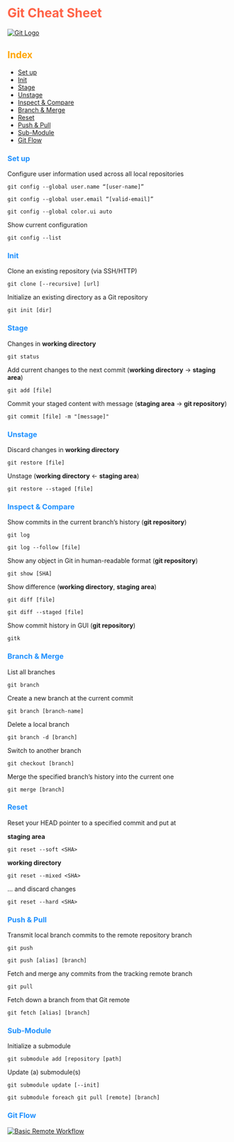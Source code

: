 # <span style="color:Tomato">Git Cheat Sheet</span>

[![Git Logo](https://live.staticflickr.com/65535/53127315515_e6b5a014eb_o.png "Git")](https://flic.kr/p/2oWFnYx)

## <span style="color:Orange">Index</span>

- [Set up](#set-up)
- [Init](#init)
- [Stage](#stage)
- [Unstage](#unstage)
- [Inspect & Compare](#inspect-&-compare)
- [Branch & Merge](#branch&-merge)
- [Reset](#reset)
- [Push & Pull](#push-&-pull)
- [Sub-Module](#sub-module)
- [Git Flow](#git-flow)

### <span style="color:DodgerBlue">Set up</span>

Configure user information used across all local repositories

    git config --global user.name “[user-name]”

    git config --global user.email “[valid-email]”

    git config --global color.ui auto

Show current configuration

    git config --list

### <span style="color:DodgerBlue">Init</span>

Clone an existing repository (via SSH/HTTP)

    git clone [--recursive] [url]

Initialize an existing directory as a Git repository

    git init [dir]

### <span style="color:DodgerBlue">Stage</span>

Changes in **working directory**

    git status

Add current changes to the next commit (**working directory** → **staging area**)

    git add [file]

Commit your staged content with message (**staging area** → **git repository**)

    git commit [file] -m "[message]"

### <span style="color:DodgerBlue">Unstage</span>

Discard changes in **working directory**

    git restore [file]

Unstage (**working directory** ← **staging area**)

    git restore --staged [file]

### <span style="color:DodgerBlue">Inspect & Compare</span>

Show commits in the current branch’s history (**git repository**)

    git log

    git log --follow [file]

Show any object in Git in human-readable format (**git repository**)

    git show [SHA]

Show difference (**working directory**, **staging area**)

    git diff [file]

    git diff --staged [file]

Show commit history in GUI (**git repository**)

    gitk

### <span style="color:DodgerBlue">Branch & Merge</span>

List all branches

    git branch

Create a new branch at the current commit

    git branch [branch-name]

Delete a local branch

    git branch -d [branch]

Switch to another branch

    git checkout [branch]

Merge the specified branch’s history into the current one

    git merge [branch]

### <span style="color:DodgerBlue">Reset</span>

Reset your HEAD pointer to a specified commit and put at

**staging area**

    git reset --soft <SHA>

**working directory**

    git reset --mixed <SHA>

... and discard changes

    git reset --hard <SHA>

### <span style="color:DodgerBlue">Push & Pull</span>

Transmit local branch commits to the remote repository branch

    git push

    git push [alias] [branch]

Fetch and merge any commits from the tracking remote branch

    git pull

Fetch down a branch from that Git remote

    git fetch [alias] [branch]

### <span style="color:DodgerBlue">Sub-Module</span>

Initialize a submodule

    git submodule add [repository [path]

Update (a) submodule(s)

    git submodule update [--init]

    git submodule foreach git pull [remote] [branch]

### <span style="color:DodgerBlue">Git Flow</span>

[![Basic Remote Workflow](https://live.staticflickr.com/65535/53127118219_2d860b6f94_o.png "Workflow")](https://flic.kr/p/2oWEnjT)
